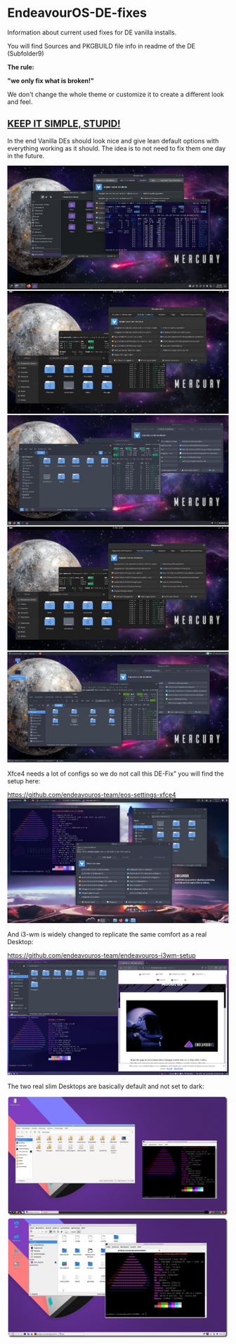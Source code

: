 # EndeavourOS-DE-fixes
Information about current used fixes for DE vanilla installs.

You will find Sources and PKGBUILD file info in readme of the DE (Subfolder9)

**The rule:**

**"we only fix what is broken!"**

We don't change the whole theme or customize it to create a different look and feel.

## [**K**EEP **I**T **S**IMPLE, **S**TUPID!](https://en.wikipedia.org/wiki/KISS_principle)

In the end Vanilla DEs should look nice and give lean default options with everything working as it should.
The idea is to not need to fix them one day in the future.

![eos-plasma](https://raw.githubusercontent.com/endeavouros-team/endeavouros-DE-fixes/main/plasma/plasma.png)
![eos-gnome](https://raw.githubusercontent.com/endeavouros-team/endeavouros-DE-fixes/main/gnome/gnome.png)
![eos-budgie](https://raw.githubusercontent.com/endeavouros-team/endeavouros-DE-fixes/main/budgie/budgie.png)
![eos-cinnamon](https://raw.githubusercontent.com/endeavouros-team/endeavouros-DE-fixes/main/cinnamon/cinnamon.png)
![eos-mate](https://raw.githubusercontent.com/endeavouros-team/endeavouros-DE-fixes/main/mate/mate.png)

Xfce4 needs a lot of configs so we do not call this DE-Fix"  you will find the setup here:

https://github.com/endeavouros-team/eos-settings-xfce4
![eos-xfce4](https://raw.githubusercontent.com/endeavouros-team/screenshots/refs/heads/master/xfce4-endeavouros-mercury.png)

And  i3-wm is widely changed to replicate the same comfort as a real Desktop:

https://github.com/endeavouros-team/endeavouros-i3wm-setup
![eos-i3-wm](https://raw.githubusercontent.com/endeavouros-team/screenshots/master/i3-eos-view-shot-nov21.png)

The two real slim Desktops are basically default and not set to dark:

![eos-lxde](https://raw.githubusercontent.com/endeavouros-team/endeavouros-DE-fixes/main/lxde/lxde.png)
![eos-lxqt](https://raw.githubusercontent.com/endeavouros-team/endeavouros-DE-fixes/main/lxqt/lxqt.png)
